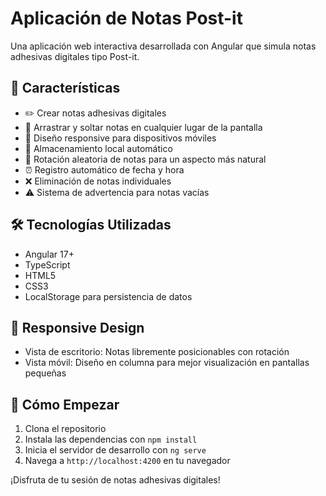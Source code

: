 # Aplicación de Notas Post-it

Una aplicación web interactiva desarrollada con Angular que simula notas adhesivas digitales tipo Post-it.

## 🚀 Características

- ✏️ Crear notas adhesivas digitales
- 🔄 Arrastrar y soltar notas en cualquier lugar de la pantalla
- 📱 Diseño responsive para dispositivos móviles
- 💾 Almacenamiento local automático
- 🎨 Rotación aleatoria de notas para un aspecto más natural
- ⏰ Registro automático de fecha y hora
- ❌ Eliminación de notas individuales
- ⚠️ Sistema de advertencia para notas vacías

## 🛠️ Tecnologías Utilizadas

- Angular 17+
- TypeScript
- HTML5
- CSS3
- LocalStorage para persistencia de datos

## 📱 Responsive Design

- Vista de escritorio: Notas libremente posicionables con rotación
- Vista móvil: Diseño en columna para mejor visualización en pantallas pequeñas

## 🚦 Cómo Empezar

1. Clona el repositorio
2. Instala las dependencias con `npm install`
3. Inicia el servidor de desarrollo con `ng serve`
4. Navega a `http://localhost:4200` en tu navegador

¡Disfruta de tu sesión de notas adhesivas digitales!
